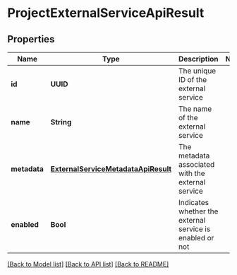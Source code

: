 # ProjectExternalServiceApiResult

## Properties
Name | Type | Description | Notes
------------ | ------------- | ------------- | -------------
**id** | **UUID** | The unique ID of the external service | 
**name** | **String** | The name of the external service | 
**metadata** | [**ExternalServiceMetadataApiResult**](ExternalServiceMetadataApiResult.md) | The metadata associated with the external service | 
**enabled** | **Bool** | Indicates whether the external service is enabled or not | 

[[Back to Model list]](../README.md#documentation-for-models) [[Back to API list]](../README.md#documentation-for-api-endpoints) [[Back to README]](../README.md)


